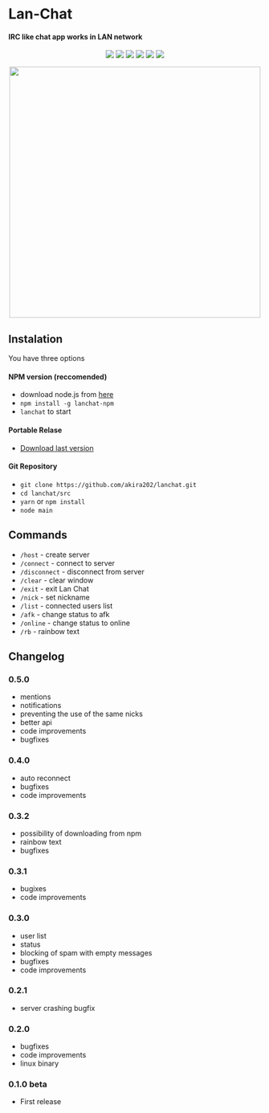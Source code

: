 # Lan-Chat
#### IRC like chat app works in LAN network

<div style="text-align: center;">

![](https://img.shields.io/github/repo-size/akira202/lanchat.svg) ![](https://img.shields.io/github/languages/top/akira202/lanchat.svg) ![](https://img.shields.io/github/license/akira202/lanchat.svg) ![](https://img.shields.io/npm/v/lanchat-npm.svg) ![](https://img.shields.io/github/last-commit/akira202/lanchat.svg) ![](https://img.shields.io/github/release-date/akira202/lanchat.svg)

</div>

<p style="text-align: center;">
    <img src="https://i.imgur.com/F6qOIOw.png" width="500">
</p>


## Instalation
You have three options

#### NPM version **(reccomended)**
* download node.js from [here](https://nodejs.org/en/download/)
* `npm install -g lanchat-npm`
* `lanchat` to start

#### Portable Relase
* [Download last version](https://github.com/akira202/lanchat/releases)

#### Git Repository
* `git clone https://github.com/akira202/lanchat.git`
* `cd lanchat/src`
* `yarn` or `npm install`
* `node main`

## Commands
* `/host` - create server
* `/connect` <ip> - connect to server
* `/disconnect` - disconnect from server
* `/clear` - clear window
* `/exit` - exit Lan Chat
* `/nick` <nickname> - set nickname
* `/list` - connected users list
* `/afk` - change status to afk
* `/online` - change status to online
* `/rb` - rainbow text

## Changelog

### 0.5.0
* mentions
* notifications
* preventing the use of the same nicks
* better api
* code improvements
* bugfixes

### 0.4.0
* auto reconnect
* bugfixes
* code improvements

### 0.3.2
* possibility of downloading from npm
* rainbow text
* bugfixes

### 0.3.1
* bugixes
* code improvements

### 0.3.0
* user list
* status
* blocking of spam with empty messages
* bugfixes
* code improvements

### 0.2.1
* server crashing bugfix

### 0.2.0
* bugfixes
* code improvements
* linux binary

### 0.1.0 beta
* First release